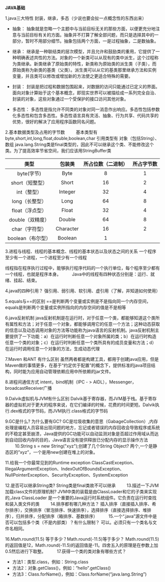 **JAVA基础**

1.java三大特性
封装，继承，多态（少说也要会扯一点概念性的东西出来）

- 抽象：
抽象就是忽略一个主题中与当前目标无关的那些方面，以便更充分地注意与当前目标有关的方面。抽象并不打算了解全部问题，而只是选择其中的一部分，暂时不用部分细节。抽象包括两个方面，一是过程抽象，二是数抽象。

- 继承：
继承是一种联结类的层次模型，并且允许和鼓励类的重用，它提供了一种明确表述共性的方法。对象的一个新类可以从现有的类中派生，这个过程称为类继承。新类继承了原始类的特性，新类称为原始类的派生类（子类），而原始类称为新类的基类（父类）。派生类可以从它的基类那里继承方法和实例变量，并且类可以修改或增加新的方法使之更适合特殊的需要。

- 封装：
封装是把过程和数据包围起来，对数据的访问只能通过已定义的界面。面向对象计算始于这个基本概念，即现实世界可以被描绘成一系列完全自治、封装的对象，这些对象通过一个受保护的接口访问其他对象。

- 多态性：
多态性是指允许不同类的对象对同一消息作出响应。多态性包括参数化多态性和包含多态性。多态性语言具有灵活、抽象、行为共享、代码共享的优势，很好的解决了应用程序函数同名问题。


2.基本数据类型及占用的字节数
　　
基本类型有byte,short,int,long,float,double,boolean,char
引用类型有 对象（包括String）、数组
java.lang.String类是final类型的，因此不可以继承这个类、不能修改这个类。为了提高效率节省空间，我们应该用StringBuffer类


| 类型	        | 包装类     | 所占位数（二进制） | 所占字节数|
| :-----------: |:---------:| :--------------:| :------:|
| byte(字节)     | Byte	    | 8 	      | 1	|
| short（短整型） | Short	    | 16	      | 2	|
| int（整型）     | Integer  | 32 	      | 4	|
| long（长整型）  | Long      | 64 	      | 8	|
| float（浮点型） | Float    | 32 	      | 4	|
| double（双精度）| Double    | 64 	      | 8	|
| char（字符型）  | Character | 16 	      | 2	|
| boolean（布尔型）| Boolean  | 1 	      | 


3.进程与线程、线程的基本概念、线程的基本状态以及状态之间的关系
一个程序至少有一个进程，一个进程至少有一个线程

线程指在程序执行过程中，能够执行程序代码的一个执行单位，每个程序至少都有一个线程，也就是程序本身。
　　
Java中的线程有四种状态分别是：运行、就绪、挂起、结束。 

4.java的四种引用？
强引用、弱引用、软引用、虚引用（了解，并知道如何使用）

5.equals与==的区别
==是判断两个变量或实例是不是指向同一个内存空间，equals是判断两个变量或实例所指向的内存空间的值是不是相等

6.java反射机制
java反射机制是在运行时，对于任意一个类，都能够知道这个类所有属性和方法；对于任意一个对象，都能够调用它的任意一个方法；这种动态获取的信息以及动态调用对象的方法等功能称为java语言的反射机制。java反射机制主要提供了一下功能：a）在运行时判断任意一个对象所属的类；b）在运行时构造任意一个类的对象；c）在运行时判断任意一个类所具有的成员变量和方法；d）在运行时调用任意一个对象的方法，生成动态代理

7.Maven 和ANT 有什么区别
虽然两者都是构建工具，都用于创建java应用，但是Maven做的事情更多，在基于“约定优于配置”的概念下，提供标准的java项目结构，同时能为应用自动管理依赖应用中所依赖的jar文件。

8.进程间通信方式
intent，bind机制（IPC  - > AIDL），Messenger，broadcastReceiver广播

9.Dalvik虚拟机与JVM有什么区别
Dalvik基于寄存器，而JVM基于栈。基于寄存器的虚拟机对于更大的程序来说，在它们编译的时候，花费的时间更短。Dalvik执行.dex格式的字节码，而JVM执行.class格式的字节码

9.GC是什么? 为什么要有GC? 
GC是垃圾收集的意思（GabageCollection）,内存处理是编程人员容易出现问题的地方，忘记或者错误的内存回收会导致程序或系统的不稳定甚至崩溃，Java提供的GC功能可以自动监测对象是否超过作用域从而达到自动回收内存的目的，Java语言没有提供释放已分配内存的显示操作方法
　　
10.String s = new String("xyz");创建了几个String Object? 
两个,一个是静态区的”xyz”，一个是用new创建在堆上的对象。

11.给我一个你最常见到的Runtime exception
ClassCastException、IllegalArgumentException、IndexOutOfBoundsException、NullPointerException、SecurityException、SystemException

12.是否可以继承String类?
String类是final类故不可以继承
　　
13.描述一下JVM加载class文件的原理机制?
JVM中类的装载是由ClassLoader和它的子类来实现的,Java ClassLoader 是一个重要的Java运行时系统组件。它负责在运行时查找和装入类文件的类
　　
14.排序都有哪几种方法？
插入排序（直接插入排序、希尔排序），交换排序（冒泡排序、快速排序），选择排序（直接选择排序、堆排序），归并排序，分配排序（箱排序、基数排序）
　　
15.一个“.java”源文件中是否可以包括多个类（不是内部类）？有什么限制？
可以。必须只有一个类名与文件名相同。

16.Math.round(11.5) 等于多少？Math.round(-11.5)等于多少？
Math.round(11.5)的返回值是12，Math.round(-11.5)的返回值是-11。四舍五入的原理是在参数上加0.5然后进行下取整。
　　
17.获得一个类的类对象有哪些方式？

- 方法1：类型.class，例如：String.class
- 方法2：对象.getClass()，例如：”hello”.getClass()
- 方法3：Class.forName()，例如：Class.forName(“java.lang.String”)